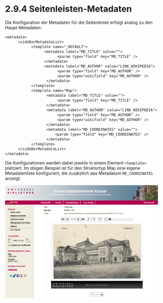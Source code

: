 # 2.9.4 Seitenleisten-Metadaten

Die Konfiguration der Metadaten für die Seitenleiste erfolgt analog zu den Haupt-Metadaten:

```markup
<metadata>
      <sideBarMetadataList>
            <template name="_DEFAULT">
                  <metadata label="MD_TITLE" value="">
                        <param type="field" key="MD_TITLE" />
                  </metadata>
                  <metadata label="MD_AUTHOR" value="LINK_WIKIPEDIA">
                        <param type="field" key="MD_AUTHOR" />
                        <param type="wikifield" key="MD_AUTHOR" />
                   </metadata>
            </template>
            <template name="Map">
                   <metadata label="MD_TITLE" value="">
                        <param type="field" key="MD_TITLE" />
                   </metadata>
                   <metadata label="MD_AUTHOR" value="LINK_WIKIPEDIA">
                        <param type="field" key="MD_AUTHOR" />
                        <param type="wikifield" key="MD_AUTHOR" />
                   </metadata>
                   <metadata label="MD_COORDINATES" value="">
                       <param type="field" key="MD_COORDINATES" />
                   </metadata>
            </template>
      </sideBarMetadataList>
</metadata>
```

Die Konfigurationen werden dabei jeweils in einem Element `<template>` platziert. Im obigen Beispiel ist für den Strukturtyp Map eine eigene Metadatenliste konfiguriert, die zusätzlich das Metadatum `MD_COORDINATES` anzeigt. 

![](../../.gitbook/assets/seitenleiste.png)


